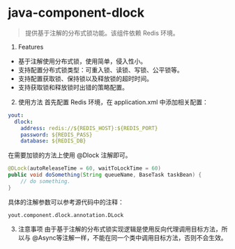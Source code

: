 # java-component-dlock
> 提供基于注解的分布式锁功能。该组件依赖 Redis 环境。

1. Features

- 基于注解使用分布式锁，使用简单，侵入性小。
- 支持配置分布式锁类型：可重入锁、读锁、写锁、公平锁等。
- 支持配置获取锁、保持锁以及释放锁的超时时间。
- 支持获取锁和释放锁时出错的策略配置。

2. 使用方法
首先配置 Redis 环境，在 application.xml 中添加相关配置：
```yaml
yout:
  dlock:
    address: redis://${REDIS_HOST}:${REDIS_PORT}
    password: ${REDIS_PASS}
    database: ${REDIS_DB}
```
在需要加锁的方法上使用 @Dlock 注解即可。
```java
@DLock(autoReleaseTime = 60, waitToLockTime = 60)
public void doSomething(String queueName, BaseTask taskBean) {
    // do something.
}
```
具体的注解参数可以参考源代码中的注释：
```text
yout.component.dlock.annotation.DLock
```
3. 注意事项
由于基于注解的分布式锁实现逻辑是使用反向代理调用目标方法，所以与 @Async等注解一样，不能在同一个类中调用目标方法，否则不会生效。
